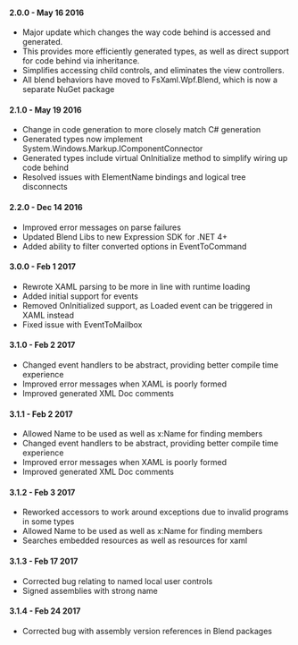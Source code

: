 #### 2.0.0 - May 16 2016
* Major update which changes the way code behind is accessed and generated.  
* This provides more efficiently generated types, as well as direct support for code behind via inheritance. 
* Simplifies accessing child controls, and eliminates the view controllers.  
* All blend behaviors have moved to FsXaml.Wpf.Blend, which is now a separate NuGet package

#### 2.1.0 - May 19 2016
* Change in code generation to more closely match C# generation
* Generated types now implement System.Windows.Markup.IComponentConnector
* Generated types include virtual OnInitialize method to simplify wiring up code behind
* Resolved issues with ElementName bindings and logical tree disconnects

#### 2.2.0 - Dec 14 2016
* Improved error messages on parse failures
* Updated Blend Libs to new Expression SDK for .NET 4+
* Added ability to filter converted options in EventToCommand

#### 3.0.0 - Feb 1 2017
* Rewrote XAML parsing to be more in line with runtime loading
* Added initial support for events
* Removed OnInitialized support, as Loaded event can be triggered in XAML instead
* Fixed issue with EventToMailbox

#### 3.1.0 - Feb 2 2017
* Changed event handlers to be abstract, providing better compile time experience
* Improved error messages when XAML is poorly formed
* Improved generated XML Doc comments

#### 3.1.1 - Feb 2 2017
* Allowed Name to be used as well as x:Name for finding members
* Changed event handlers to be abstract, providing better compile time experience
* Improved error messages when XAML is poorly formed
* Improved generated XML Doc comments

#### 3.1.2 - Feb 3 2017
* Reworked accessors to work around exceptions due to invalid programs in some types
* Allowed Name to be used as well as x:Name for finding members
* Searches embedded resources as well as resources for xaml

#### 3.1.3 - Feb 17 2017
* Corrected bug relating to named local user controls
* Signed assemblies with strong name

#### 3.1.4 - Feb 24 2017
* Corrected bug with assembly version references in Blend packages




